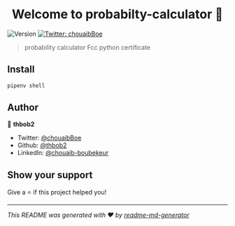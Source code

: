 <h1 align="center">Welcome to probabilty-calculator 👋</h1>
<p>
  <img alt="Version" src="https://img.shields.io/badge/version-1-blue.svg?cacheSeconds=2592000" />
  <a href="https://twitter.com/chouaibBoe" target="_blank">
    <img alt="Twitter: chouaibBoe" src="https://img.shields.io/twitter/follow/chouaibBoe.svg?style=social" />
  </a>
</p>

> probability calculator Fcc python certificate

## Install

```sh
pipenv shell
```

## Author

👤 **thbob2**

* Twitter: [@chouaibBoe](https://twitter.com/chouaibBoe)
* Github: [@thbob2](https://github.com/thbob2)
* LinkedIn: [@chouaib-boubekeur](https://linkedin.com/in/chouaib-boubekeur)

## Show your support

Give a ⭐️ if this project helped you!

***
_This README was generated with ❤️ by [readme-md-generator](https://github.com/kefranabg/readme-md-generator)_